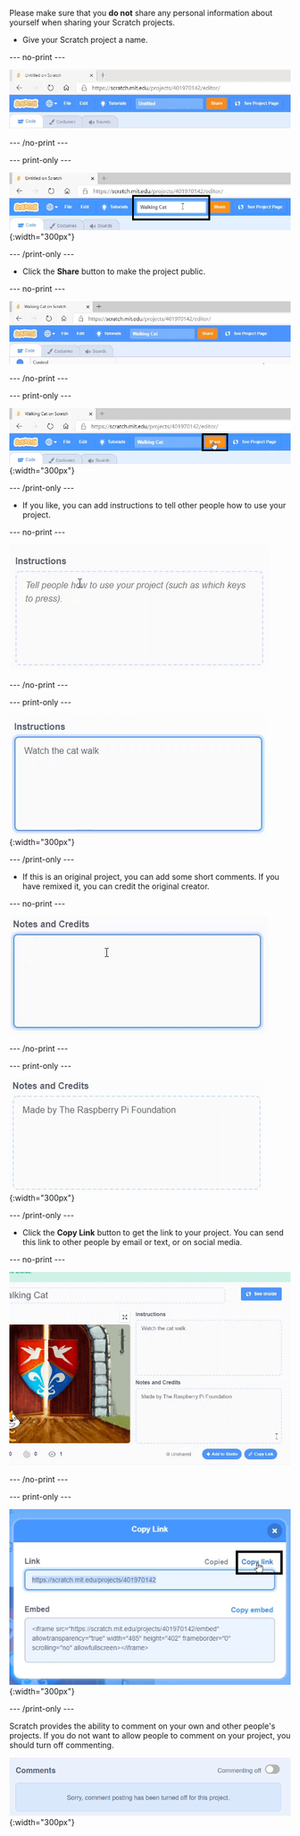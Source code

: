Please make sure that you **do not** share any personal information about yourself when sharing your Scratch projects.

- Give your Scratch project a name.

--- no-print ---

![Changing "Untitled" to "Walking Cat" to name the project, in the box to the left of the orange 'Share' button.](images/name_file.gif)

--- /no-print ---

--- print-only ---

![The new name 'Walking Cat' highlighted, to the left of the orange 'Share' button.](images/name_file.png){:width="300px"}

--- /print-only ---

- Click the **Share** button to make the project public.

--- no-print ---

![Clicking the orange 'Share' button at the top of the screen. Then the message 'Your project is now shared' appears to confirm that the project is now public.](images/share.gif)

--- /no-print ---

--- print-only ---

![The orange 'Share' button highlighted.](images/share.png){:width="300px"}

--- /print-only ---

- If you like, you can add instructions to tell other people how to use your project.

--- no-print ---

![Typing "Watch the cat walk" in the 'Instructions' box.](images/add_instructions.gif)

--- /no-print ---

--- print-only ---

![The 'Instructions' box showing "Watch the cat walk" typed in as the instructions.](images/add_instructions.png){:width="300px"}

--- /print-only ---

- If this is an original project, you can add some short comments. If you have remixed it, you can credit the original creator.

--- no-print ---

![Typing "Made by The Raspberry Pi Foundation" in the 'Notes and Credits' box.](images/notes_and_credits.gif)

--- /no-print ---

--- print-only ---

![The 'Notes and Credits' box showing "Made by The Raspberry Pi Foundation" typed in.](images/notes_and_credits.png){:width="300px"}

--- /print-only ---

- Click the **Copy Link** button to get the link to your project. You can send this link to other people by email or text, or on social media.

--- no-print ---

![Clicking on 'Copy Link', highlighting the URL, and selecting 'Copy link'.](images/copy_link.gif)

--- /no-print ---

--- print-only ---

![The 'Copy link' text highlighted.](images/copy_link.png){:width="300px"}

--- /print-only ---

Scratch provides the ability to comment on your own and other people's projects. If you do not want to allow people to comment on your project, you should turn off commenting.

![The 'Commenting off' slider above the 'Comments' box is in the off position. A message is shown saying 'Sorry, comment posting has been turned off for this project.](images/comments-off.png){:width="300px"}
